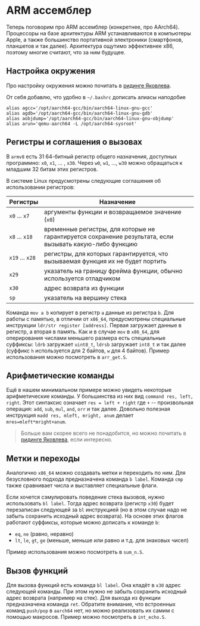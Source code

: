 # ARM ассемблер

Теперь поговорим про ARM ассемблер (конкретнее, про AArch64). Процессоры на базе архитектуры ARM устанавливаются в компьютеры Apple, а также большинство портативной электроники (смартфонов, планшетов и так далее). Архитектура ощутимо эффективнее x86, поэтому многие считают, что за ним будущее.

## Настройка окружения

Про настройку окружения можно почитать в [ридинге Яковлева](https://github.com/victor-yacovlev/fpmi-caos/tree/master/practice/aarch64#%D0%BA%D1%80%D0%BE%D1%81%D1%81-%D0%BA%D0%BE%D0%BC%D0%BF%D0%B8%D0%BB%D1%8F%D1%86%D0%B8%D1%8F-%D0%B8-%D0%B7%D0%B0%D0%BF%D1%83%D1%81%D0%BA-%D0%BF%D1%80%D0%BE%D0%B3%D1%80%D0%B0%D0%BC%D0%BC-%D0%BD%D0%B0-x86).

От себя добавлю, что удобно в `~/.bashrc` дописать алиасы наподобие

```
alias agcc='/opt/aarch64-gcc/bin/aarch64-linux-gnu-gcc'
alias agdb='/opt/aarch64-gcc/bin/aarch64-linux-gnu-gdb'
alias aobjdump='/opt/aarch64-gcc/bin/aarch64-linux-gnu-objdump'
alias arun='qemu-aarch64 -L /opt/aarch64-sysroot'
```

## Регистры и соглашения о вызовах

В `armv8` есть 31 64-битный регистр общего назначения, доступных программно: `x0`, `x1`,  ... , `x30`. Через `w0`, `w1`, ..., `w30` можно обращаться к младшим 32 битам этих регистров. 

В системе Linux предусмотрены следующие соглашения об использовании регистров:

| Регистры        | Назначение                                                   |
| --------------- | ------------------------------------------------------------ |
| `x0` ... `x7`   | аргументы функции и возвращаемое значение (`x0`)             |
| `x8` ... `x18`  | временные регистры, для которые не гарантируется сохранение результата, если вызывать какую-либо функцию |
| `x19` ... `x28` | регистры, для которых гарантируется, что вызываемая функция их не будет портить |
| `x29`           | указатель на границу фрейма функции, обычно используется отладчиком |
| `x30`      | адрес возврата из функции                                    |
| `sp`      | указатель на вершину стека                                   |

Команда `mov a b` копирует в регистр `a` данные из регистра `b`. Для работы с памятью, в отличии от `x86_64`, предусмотрены специальные инструкции `ldr/str register [address]`. Первая загружает данные в регистр, а вторая в память. Как и в случае `mov` в `x86_64`, для оперирования числами меньшего размера есть специальные суффиксы: `ldrb` загружает `uint8_t`, `ldrsb` загружает `int8_t` и так далее (суффикс `h` используется для 2 байтов, `w` для 4 байтов). Пример использования можно посмотреть в `arr_get.S`.

## Арифметические команды

Ещё в нашем минимальном примере можно увидеть некоторые арифметические команды. У большинства из них вид `command res, left, right`. Этот синтаксис означает `res = left + right` где `+` -- произвольная операция: `add`, `sub`, `mul`, `and`, `orr` и так далее. Довольно полезная инструкция `madd res, mleft, mright, anum` делает `mres=mleft*mright+anum`.

> Больше вам скорее всего не понадобится, но можно почитать в [ридинге Яковлева](https://github.com/victor-yacovlev/fpmi-caos/blob/master/practice/aarch64/README.md#%D0%B0%D1%80%D0%B8%D1%84%D0%BC%D0%B5%D1%82%D0%B8%D1%87%D0%B5%D1%81%D0%BA%D0%B8%D0%B5-%D0%B8-%D0%BF%D0%BE%D1%80%D0%B0%D0%B7%D1%80%D1%8F%D0%B4%D0%BD%D1%8B%D0%B5-%D0%BE%D0%BF%D0%B5%D1%80%D0%B0%D1%86%D0%B8%D0%B8), если интересно.

## Метки и переходы

Аналогично `x86_64` можно создавать метки и переходить по ним. Для безусловного подхода предназначена команда `b label`. Команда `cmp` также сравнивает числа и выставляет специальные флаги.

Если хочется сэмулировать поведение стека вызовов, нужно использовать `bl label`. Тогда адрес возврата (регистр `x30`) будет перезаписан следующей за `bl` инструкцией (но в этом случае надо не забыть сохранить исходный адрес возврата). На основе этих флагов работают суффиксы, которые можно дописать к команде `b`:

* `eq`, `ne` (равно, неравно)
* `lt`, `le`, `gt`, `ge` (меньше, меньше или равно и т.д. для знаковых чисел)

Пример использования можно посмотреть в `sum_n.S`.

## Вызов функций

Для вызова функций есть команда `bl label`. Она кладёт в `x30` адрес следующей команды. При этом нужно не забыть сохранить исходный адрес возврата (например на стек). Для выхода из функции предназначена команда `ret`. Обратите внимание, что встроенных команд `push/pop` в `aarch64` нет, но можно реализовать их самим с помощью макросов. Пример можно посмотреть в `int_echo.S`.
